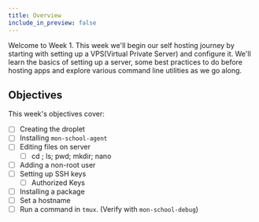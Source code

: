 ```yaml
---
title: Overview
include_in_preview: false
---
```


Welcome to Week 1. This week we'll begin our self hosting journey by starting with setting up a VPS(Virtual Private Server) and configure it. We'll learn the basics of setting up a server, some best practices to do before hosting apps and explore various command line utilities as we go along.

## Objectives

This week's objectives cover:

- [ ] Creating the droplet
- [ ] Installing `mon-school-agent`
- [ ] Editing files on server
  - [ ] cd ; ls; pwd; mkdir; nano
- [ ] Adding a non-root user
- [ ] Setting up SSH keys
  - [ ] Authorized Keys
- [ ] Installing a package
- [ ] Set a hostname
- [ ] Run a command in `tmux`. (Verify with `mon-school-debug`)
